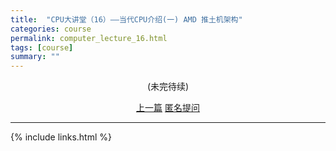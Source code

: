 ```yaml
---
title:  "CPU大讲堂（16）——当代CPU介绍(一) AMD 推土机架构"
categories: course
permalink: computer_lecture_16.html
tags: [course]
summary: ""
---
```






<div align="center">
<p>(未完待续)</p>
<a href="computer_lecture_15.html" class="btn btn-primary">上一篇</a> 
<a href="{{site.feedback_link}}" class="btn btn-primary"><i class="fa fa-comment-o"></i> 匿名提问</a>
</div>

---------

{% include links.html %}
